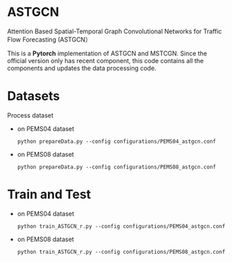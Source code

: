 # ASTGCN

Attention Based Spatial-Temporal Graph Convolutional Networks for Traffic Flow Forecasting (ASTGCN）

This is a **Pytorch** implementation of ASTGCN and MSTCGN. Since the official version only has recent component, this code contains all the components and updates the data processing code.

# Datasets

Process dataset

- on PEMS04 dataset

  ```shell
  python prepareData.py --config configurations/PEMS04_astgcn.conf
  ```

- on PEMS08 dataset

  ```shell
  python prepareData.py --config configurations/PEMS08_astgcn.conf
  ```



# Train and Test

- on PEMS04 dataset

  ```shell
  python train_ASTGCN_r.py --config configurations/PEMS04_astgcn.conf
  ```

- on PEMS08 dataset

  ```shell
  python train_ASTGCN_r.py --config configurations/PEMS08_astgcn.conf
  ```

  

  



